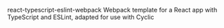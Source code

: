 react-typescript-eslint-webpack
Webpack template for a React app with TypeScript and ESLint, adapted for use with Cyclic
